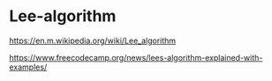# Lee-algorithm

https://en.m.wikipedia.org/wiki/Lee_algorithm

https://www.freecodecamp.org/news/lees-algorithm-explained-with-examples/
